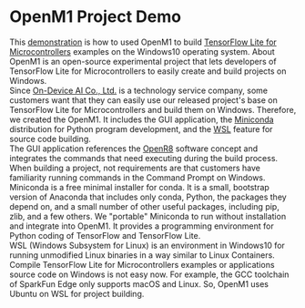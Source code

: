 # OpenM1 Project Demo  
This [demonstration](https://tinymlsummit.org/abstracts/On_Device_AI_demo_abstract.pdf) is how to used OpenM1 to build [TensorFlow Lite for Microcontrollers](https://www.tensorflow.org/lite/microcontrollers) examples on the Windows10 operating system. About OpenM1 is an open-source experimental project that lets developers of TensorFlow Lite for Microcontrollers to easily create and build projects on Windows.  
Since [On-Device AI Co., Ltd.](https://on-device-ai.com/) is a technology service company, some customers want that they can easily use our released project's base on TensorFlow Lite for Microcontrollers and build them on Windows. Therefore, we created the OpenM1. It includes the GUI application, the [Miniconda](https://docs.conda.io/en/latest/miniconda.html) distribution for Python program development, and the [WSL](https://docs.microsoft.com/windows/wsl/) feature for source code building.  
The GUI application references the [OpenR8](https://www.openrobot.club/article/index?sn=10935) software concept and integrates the commands that need executing during the build process.  When building a project, not requirements are that customers have familiarity running commands in the Command Prompt on Windows.   
Miniconda is a free minimal installer for conda. It is a small, bootstrap version of Anaconda that includes only conda, Python, the packages they depend on, and a small number of other useful packages, including pip, zlib, and a few others. We "portable" Miniconda to run without installation and integrate into OpenM1. It provides a programming environment for Python coding of TensorFlow and TensorFlow Lite.  
WSL (Windows Subsystem for Linux) is an environment in Windows10 for running unmodified Linux binaries in a way similar to Linux Containers. Compile TensorFlow Lite for Microcontrollers examples or applications source code on Windows is not easy now. For example, the GCC toolchain of SparkFun Edge only supports macOS and Linux. So, OpenM1 uses Ubuntu on WSL for project building.
